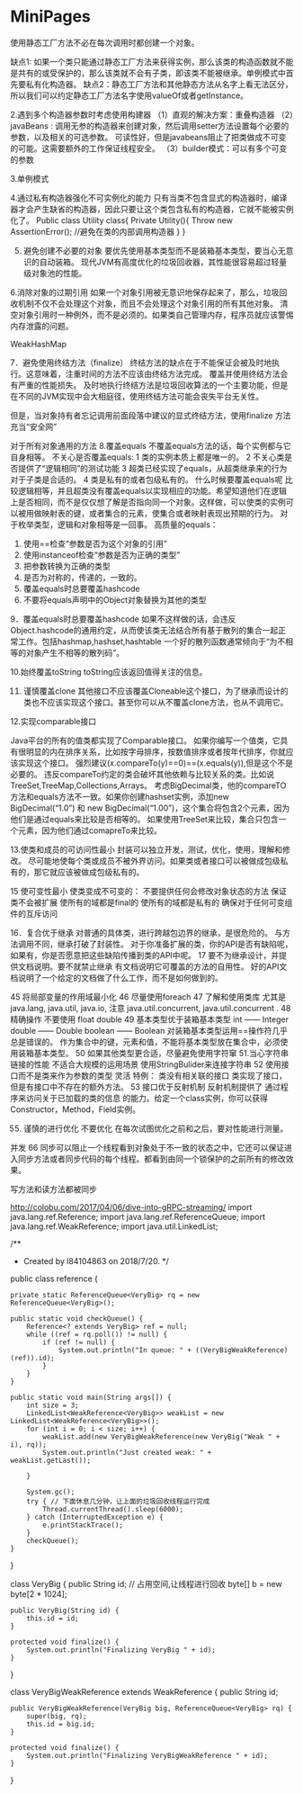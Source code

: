 # MiniPages

使用静态工厂方法不必在每次调用时都创建一个对象。

缺点1: 如果一个类只能通过静态工厂方法来获得实例，那么该类的构造函数就不能是共有的或受保护的，那么该类就不会有子类，即该类不能被继承。单例模式中首先要私有化构造器。
缺点2：静态工厂方法和其他静态方法从名字上看无法区分，所以我们可以约定静态工厂方法名字使用valueOf或者getInstance。

2.遇到多个构造器参数时考虑使用构建器
（1）直观的解决方案：重叠构造器
（2）javaBeans : 调用无参的构造器来创建对象，然后调用setter方法设置每个必要的参数，以及相关的可选参数。
可读性好，但是javabeans阻止了把类做成不可变的可能。这需要额外的工作保证线程安全。
（3）builder模式：可以有多个可变的参数

3.单例模式



4.通过私有构造器强化不可实例化的能力
只有当类不包含显式的构造器时，编译器才会产生缺省的构造器，因此只要让这个类包含私有的构造器，它就不能被实例化了。
Public class Utility class{
	Private Utility(){
		Throw new AssertionError();  //避免在类的内部调用构造器
	}
}

5. 避免创建不必要的对象
要优先使用基本类型而不是装箱基本类型，要当心无意识的自动装箱。
现代JVM有高度优化的垃圾回收器，其性能很容易超过轻量级对象池的性能。

6.消除对象的过期引用
如果一个对象引用被无意识地保存起来了，那么，垃圾回收机制不仅不会处理这个对象，而且不会处理这个对象引用的所有其他对象。
清空对象引用时一种例外，而不是必须的。如果类自己管理内存，程序员就应该警惕内存泄露的问题。

WeakHashMap


7．避免使用终结方法（finalize）
终结方法的缺点在于不能保证会被及时地执行。这意味着，注重时间的方法不应该由终结方法完成。
覆盖并使用终结方法会有严重的性能损失。 
及时地执行终结方法是垃圾回收算法的一个主要功能，但是在不同的JVM实现中会大相庭径，使用终结方法可能会丧失平台无关性。

但是，当对象持有者忘记调用前面段落中建议的显式终结方法，使用finalize 方法充当“安全网”

对于所有对象通用的方法
8.覆盖equals
不覆盖equals方法的话，每个实例都与它自身相等。
不关心是否覆盖equals:
1 类的实例本质上都是唯一的。
2 不关心类是否提供了“逻辑相同”的测试功能
3 超类已经实现了equals，从超类继承来的行为对于子类是合适的。
4 类是私有的或者包级私有的。
什么时候要覆盖equals呢
比较逻辑相等，并且超类没有覆盖equals以实现相应的功能。希望知道他们在逻辑上是否相同，而不是仅仅想了解是否指向同一个对象。这样做，可以使类的实例可以被用做映射表的键，或者集合的元素，使集合或者映射表现出预期的行为。
对于枚举类型，逻辑和对象相等是一回事。
高质量的equals：
1.	使用==检查“参数是否为这个对象的引用”
2.	使用instanceof检查“参数是否为正确的类型”
3.	把参数转换为正确的类型
4.	是否为对称的，传递的，一致的。
5.	覆盖equals时总要覆盖hashcode
6.	不要将equals声明中的Object对象替换为其他的类型

9．覆盖equals时总要覆盖hashcode
如果不这样做的话，会违反Object.hashcode的通用约定，从而使该类无法结合所有基于散列的集合一起正常工作。包括hashmap,hashset,hashtable
一个好的散列函数通常倾向于“为不相等的对象产生不相等的散列码”。

10.始终覆盖toString
toString应该返回值得关注的信息。

11. 谨慎覆盖clone
其他接口不应该覆盖Cloneable这个接口，为了继承而设计的类也不应该实现这个接口。甚至你可以从不覆盖clone方法，也从不调用它。

12.实现comparable接口

Java平台的所有的值类都实现了Comparable接口。
如果你编写一个值类，它具有很明显的内在排序关系，比如按字母排序，按数值排序或者按年代排序，你就应该实现这个接口。
强烈建议(x.compareTo(y)==0)==(x.equals(y)),但是这个不是必要的。
违反compareTo约定的类会破坏其他依赖与比较关系的类。比如说TreeSet,TreeMap,Collections,Arrays。
考虑BigDecimal类，他的compareTO方法和equals方法不一致。如果你创建hashset实例，添加new BigDecimal(“1.0”) 和 new BigDecimal(“1.00”)，这个集合将包含2个元素，因为他们是通过equals来比较是否相等的。
如果使用TreeSet来比较，集合只包含一个元素，因为他们通过comapreTo来比较。

13.使类和成员的可访问性最小
封装可以独立开发，测试，优化，使用，理解和修改。
尽可能地使每个类或成员不被外界访问。如果类或者接口可以被做成包级私有的，那它就应该被做成包级私有的。

15 使可变性最小
使类变成不可变的：
不要提供任何会修改对象状态的方法
保证类不会被扩展
使所有的域都是final的
使所有的域都是私有的
确保对于任何可变组件的互斥访问

16．复合优于继承
对普通的具体类，进行跨越包边界的继承，是很危险的。
与方法调用不同，继承打破了封装性。
对于你准备扩展的类，你的API是否有缺陷呢，如果有，你是否愿意把这些缺陷传播到类的API中呢。
17 要不为继承设计，并提供文档说明。要不就禁止继承
有文档说明它可覆盖的方法的自用性。
好的API文档说明了一个给定的文档做了什么工作，而不是如何做到的。



45 将局部变量的作用域最小化
46 尽量使用foreach
47 了解和使用类库 尤其是java.lang, java.util, java.io, 注意 java.util.concurrent, java.util.concurrent .
48 精确操作 不要使用 float double
49 基本类型优于装箱基本类型
int —— Integer
double —— Double
boolean —— Boolean
对装箱基本类型运用==操作符几乎总是错误的。
作为集合中的键，元素和值，不能将基本类型放在集合中，必须使用装箱基本类型。
50 如果其他类型更合适，尽量避免使用字符窜
51.当心字符串链接的性能
不适合大规模的运用场景 使用StringBulider来连接字符串
52 使用接口而不是类来作为参数的类型
灵活
特例：
类没有相关联的接口
类实现了接口，但是有接口中不存在的额外方法。
53 接口优于反射机制
反射机制提供了 通过程序来访问关于已加载的类的信息 的能力。给定一个class实例，你可以获得Constructor，Method，Field实例。

55. 谨慎的进行优化
不要优化
在每次试图优化之前和之后，要对性能进行测量。



并发
66 
同步可以阻止一个线程看到对象处于不一致的状态之中，它还可以保证进入同步方法或者同步代码的每个线程。都看到由同一个锁保护的之前所有的修改效果。

写方法和读方法都被同步

http://colobu.com/2017/04/06/dive-into-gRPC-streaming/
import java.lang.ref.Reference;
import java.lang.ref.ReferenceQueue;
import java.lang.ref.WeakReference;
import java.util.LinkedList;

/**
 * Created by l84104863 on 2018/7/20.
 */

public class reference {

    private static ReferenceQueue<VeryBig> rq = new ReferenceQueue<VeryBig>();

    public static void checkQueue() {
        Reference<? extends VeryBig> ref = null;
        while ((ref = rq.poll()) != null) {
            if (ref != null) {
                System.out.println("In queue: "	+ ((VeryBigWeakReference) (ref)).id);
            }
        }
    }

    public static void main(String args[]) {
        int size = 3;
        LinkedList<WeakReference<VeryBig>> weakList = new LinkedList<WeakReference<VeryBig>>();
        for (int i = 0; i < size; i++) {
            weakList.add(new VeryBigWeakReference(new VeryBig("Weak " + i), rq));
            System.out.println("Just created weak: " + weakList.getLast());

        }

        System.gc();
        try { // 下面休息几分钟，让上面的垃圾回收线程运行完成
            Thread.currentThread().sleep(6000);
        } catch (InterruptedException e) {
            e.printStackTrace();
        }
        checkQueue();
    }
}

class VeryBig {
    public String id;
    // 占用空间,让线程进行回收
    byte[] b = new byte[2 * 1024];

    public VeryBig(String id) {
        this.id = id;
    }

    protected void finalize() {
        System.out.println("Finalizing VeryBig " + id);
    }
}

class VeryBigWeakReference extends WeakReference<VeryBig> {
    public String id;

    public VeryBigWeakReference(VeryBig big, ReferenceQueue<VeryBig> rq) {
        super(big, rq);
        this.id = big.id;
    }

    protected void finalize() {
        System.out.println("Finalizing VeryBigWeakReference " + id);
    }
}



